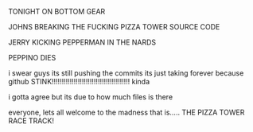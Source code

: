 TONIGHT ON BOTTOM GEAR 

JOHNS BREAKING THE FUCKING PIZZA TOWER SOURCE CODE

JERRY KICKING PEPPERMAN IN THE NARDS

PEPPINO DIES

i swear guys its still pushing the commits its just taking forever because github STINK!!!!!!!!!!!!!!!!!!!!!!!!!!!!!!!!!!!!!!! kinda

i gotta agree but its due to how much files is there

everyone, lets all welcome to the madness that is..... THE PIZZA TOWER RACE TRACK!
